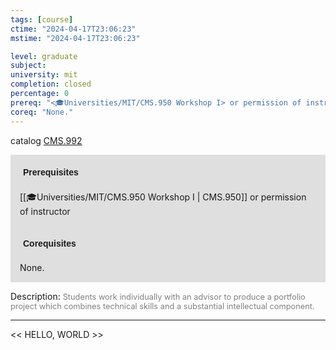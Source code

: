 ```yaml
---
tags: [course]
ctime: "2024-04-17T23:06:23"
mstime: "2024-04-17T23:06:23"

level: graduate
subject: 
university: mit
completion: closed
percentage: 0
prereq: "<🎓Universities/MIT/CMS.950 Workshop I> or permission of instructor"
coreq: "None."
---
```


catalog [CMS.992](http://student.mit.edu/catalog/mCMSa.html#CMS.992)

<span style="display: block; padding: 15px; background-color: rgb(100, 100, 100, 0.2);"><font id="m_prereq129_0" style="display: block; font-family: Arial, sans-serif; font-weight: bold; padding: 5px">Prerequisites</font><br><span id="prereq129_0">[[🎓Universities/MIT/CMS.950 Workshop I | CMS.950]] or permission of instructor</span></span>
<span style="display: block; padding: 15px; background-color: rgb(100, 100, 100, 0.2);"><font id="m_coreq129_0" style="display: block; font-family: Arial, sans-serif; font-weight: bold; padding: 5px">Corequisites</font><br><span id="coreq129_0">None.</span></span>

<font style="">Description:</font>
<font style="color: grey; font-size: 0.8rem;">Students work individually with an advisor to produce a portfolio project which combines technical skills and a substantial intellectual component.</font>



---

<< HELLO, WORLD >>
